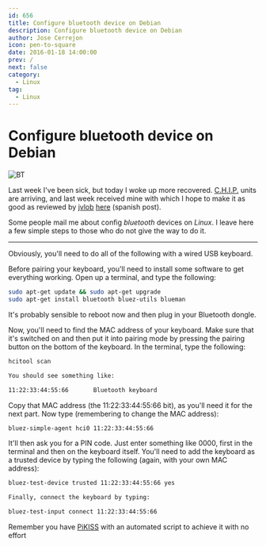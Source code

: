 ```yaml
---
id: 656
title: Configure bluetooth device on Debian
description: Configure bluetooth device on Debian
author: Jose Cerrejon
icon: pen-to-square
date: 2016-01-18 14:00:00
prev: /
next: false
category:
  - Linux
tag:
  - Linux
---
```


# Configure bluetooth device on Debian

![BT](/images/bluetooth.jpg)

Last week I've been sick, but today I woke up more recovered. [C.H.I.P.](/post.php?id=559) units are arriving, and last week received mine with which I hope to make it as good as reviewed by [jvlob](http://twitter.com/jvlob) [here](http://simplelab.org/web/c-h-i-p-el-primer-ordenador-del-mundo-que-cuesta-solo-9/) (spanish post).

Some people mail me about config *bluetooth* devices on *Linux*. I leave here a few simple steps to those who do not give the way to do it.

- - -
Obviously, you'll need to do all of the following with a wired USB keyboard.

Before pairing your keyboard, you'll need to install some software to get everything working. Open up a terminal, and type the following:

```bash
sudo apt-get update && sudo apt-get upgrade
sudo apt-get install bluetooth bluez-utils blueman
```

It's probably sensible to reboot now and then plug in your Bluetooth dongle.

Now, you'll need to find the MAC address of your keyboard. Make sure that it's switched on and then put it into pairing mode by pressing the pairing button on the bottom of the keyboard. In the terminal, type the following:

```bash
hcitool scan

You should see something like:

11:22:33:44:55:66       Bluetooth keyboard
```


Copy that MAC address (the 11:22:33:44:55:66 bit), as you'll need it for the next part. Now type (remembering to change the MAC address):

```bash
bluez-simple-agent hci0 11:22:33:44:55:66
```

It'll then ask you for a PIN code. Just enter something like 0000, first in the terminal and then on the keyboard itself. You'll need to add the keyboard as a trusted device by typing the following (again, with your own MAC address):

```bash
bluez-test-device trusted 11:22:33:44:55:66 yes

Finally, connect the keyboard by typing:

bluez-test-input connect 11:22:33:44:55:66
```

Remember you have [PiKISS](https://github.com/jmcerrejon/PiKISS) with an automated script to achieve it with no effort